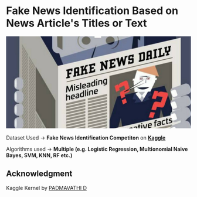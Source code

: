 # Fake News Identification Based on News Article's Titles or Text

<center><img src="img2.webp" alt="Fake News Image"></center>

Dataset Used -> **Fake News Identification Competiton** on **[Kaggle](https://www.kaggle.com/competitions/fake-news/overview)**

Algorithms used -> **Multiple (e.g. Logistic Regression, Multionomial Naive Bayes, SVM, KNN, RF etc.)**

## Acknowledgment

Kaggle Kernel by [PADMAVATHI D](https://www.kaggle.com/code/aishwarya2210/prediction-of-fake-news-model-comparison?kernelSessionId=88008919)
